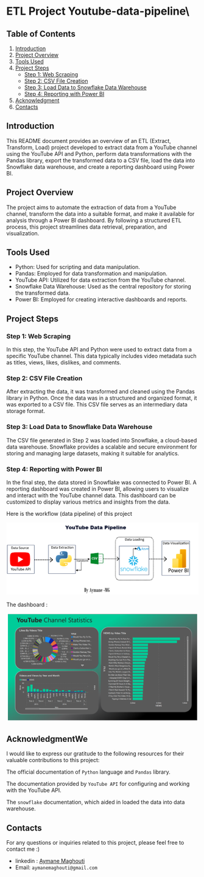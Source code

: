 # ETL Project Youtube-data-pipeline\

## Table of Contents
1. [Introduction](#introduction)
2. [Project Overview](#project-overview)
3. [Tools Used](#tools-used)
4. [Project Steps](#project-steps)
   - [Step 1: Web Scraping](#step-1-web-scraping)
   - [Step 2: CSV File Creation](#step-2-csv-file-creation)
   - [Step 3: Load Data to Snowflake Data Warehouse](#step-3-load-data-to-snowflake-data-warehouse)
   - [Step 4: Reporting with Power BI](#step-4-reporting-with-power-bi)
5. [Acknowledgment](#acknowledgment)
6. [Contacts](#contacts)

## Introduction
This README document provides an overview of an ETL (Extract, Transform, Load) project developed to extract data from a YouTube channel using the YouTube API and Python, perform data transformations with the Pandas library, export the transformed data to a CSV file, load the data into Snowflake data warehouse, and create a reporting dashboard using Power BI.

## Project Overview
The project aims to automate the extraction of data from a YouTube channel, transform the data into a suitable format, and make it available for analysis through a Power BI dashboard. By following a structured ETL process, this project streamlines data retrieval, preparation, and visualization.

## Tools Used
- Python: Used for scripting and data manipulation.
- Pandas: Employed for data transformation and manipulation.
- YouTube API: Utilized for data extraction from the YouTube channel.
- Snowflake Data Warehouse: Used as the central repository for storing the transformed data.
- Power BI: Employed for creating interactive dashboards and reports.

## Project Steps

### Step 1: Web Scraping
In this step, the YouTube API and Python were used to extract data from a specific YouTube channel. This data typically includes video metadata such as titles, views, likes, dislikes, and comments.

### Step 2: CSV File Creation
After extracting the data, it was transformed and cleaned using the Pandas library in Python. Once the data was in a structured and organized format, it was exported to a CSV file. This CSV file serves as an intermediary data storage format.

### Step 3: Load Data to Snowflake Data Warehouse
The CSV file generated in Step 2 was loaded into Snowflake, a cloud-based data warehouse. Snowflake provides a scalable and secure environment for storing and managing large datasets, making it suitable for analytics.

### Step 4: Reporting with Power BI
In the final step, the data stored in Snowflake was connected to Power BI. A reporting dashboard was created in Power BI, allowing users to visualize and interact with the YouTube channel data. This dashboard can be customized to display various metrics and insights from the data.

Here is the workflow (data pipeline) of  this project

![Texte alternatif de l'image](images/data_pipeline.png)

The dashboard : 

![Texte alternatif de l'image](images/dash.png)


## AcknowledgmentWe 
I would like to express our gratitude to the following resources for their valuable contributions to this project:

The official documentation of `Python` language and `Pandas` library.

The documentation provided by `YouTube API` for configuring and working with the YouTube API.

The `snowflake` documentation, which aided in loaded the data into  data warehouse.



## Contacts
For any questions or inquiries related to this project, please feel free to contact me :)

- linkedin : <a href="https://www.linkedin.com/in/aymane-maghouti/" target="_blank">Aymane Maghouti</a><br>
- Email: `aymanemaghouti@gmail.com`